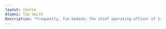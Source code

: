 ```yaml
---
layout: course
Alumni: Tim Smith
Description: "Frequently, Tim &mdash; the chief operating officer of Iroquois Memorial Hospital &mdash; shares information with KCC Radiography students about  professionalism, interviewing, resume skills, and other marketable traits that employers look for."
---
```

